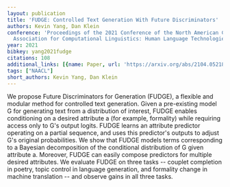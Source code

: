 ```yaml
---
layout: publication
title: 'FUDGE: Controlled Text Generation With Future Discriminators'
authors: Kevin Yang, Dan Klein
conference: 'Proceedings of the 2021 Conference of the North American Chapter of the
  Association for Computational Linguistics: Human Language Technologies'
year: 2021
bibkey: yang2021fudge
citations: 108
additional_links: [{name: Paper, url: 'https://arxiv.org/abs/2104.05218'}]
tags: ["NAACL"]
short_authors: Kevin Yang, Dan Klein
---
```

We propose Future Discriminators for Generation (FUDGE), a flexible and
modular method for controlled text generation. Given a pre-existing model G for
generating text from a distribution of interest, FUDGE enables conditioning on
a desired attribute a (for example, formality) while requiring access only to
G's output logits. FUDGE learns an attribute predictor operating on a partial
sequence, and uses this predictor's outputs to adjust G's original
probabilities. We show that FUDGE models terms corresponding to a Bayesian
decomposition of the conditional distribution of G given attribute a. Moreover,
FUDGE can easily compose predictors for multiple desired attributes. We
evaluate FUDGE on three tasks -- couplet completion in poetry, topic control in
language generation, and formality change in machine translation -- and observe
gains in all three tasks.